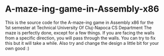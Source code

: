 # A-maze-ing-game-in-Assembly-x86
This is the source code for the A-maze-ing game in Assembly x86 for the 1st semester at Technical University Of Cluj-Napoca CS Department
The maze is perfectly done, except for a few things. If you are facing the walls from a specific direction, you will pass through the walls. You can try to fix this but it will take a while. Also try and change the design a little bit for your own good :)
